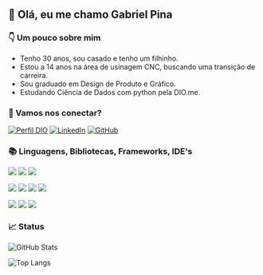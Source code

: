 ##  👋 Olá, eu me chamo Gabriel Pina

### 👇 Um pouco sobre mim 
- Tenho 30 anos, sou casado e tenho um filhinho.
- Estou a 14 anos na área de usinagem CNC, buscando uma transição de carreira.
- Sou graduado em Design de Produto e Gráfico.
- Estudando Ciência de Dados com python pela DIO.me.

### 🤝 Vamos nos conectar?

[![Perfil DIO](https://img.shields.io/badge/-Meu%20Perfil%20na%20DIO-30A3DC?style=for-the-badge)](https://www.dio.me/users/gmpina93)
[![LinkedIn](https://img.shields.io/badge/-LinkedIn-000?style=for-the-badge&logo=linkedin&logoColor=30A3DC)](https://www.linkedin.com/in/gabriel-aparecido-martins-pina-0a4891212/)
[![GitHub](https://img.shields.io/badge/GitHub-000?style=for-the-badge&logo=github&logoColor=30A3DC)](https://github.com/GabrielPinna)

### 📚 Linguagens, Bibliotecas, Frameworks, IDE's
![](https://img.shields.io/badge/HTML5-E34F26?style=for-the-badge&logo=html5&logoColor=white) ![](https://img.shields.io/badge/CSS3-1572B6?style=for-the-badge&logo=css3&logoColor=white) ![](https://img.shields.io/badge/Bootstrap-563D7C?style=for-the-badge&logo=bootstrap&logoColor=white)

![](https://img.shields.io/badge/Python-FFD43B?style=for-the-badge&logo=python&logoColor=blue
) ![](https://img.shields.io/badge/conda-342B029.svg?&style=for-the-badge&logo=anaconda&logoColor=white
) ![](https://img.shields.io/badge/Jupyter-F37626.svg?&style=for-the-badge&logo=Jupyter&logoColor=white
) ![](https://img.shields.io/badge/Pandas-2C2D72?style=for-the-badge&logo=pandas&logoColor=white
)

![](https://img.shields.io/badge/Colab-F9AB00?style=for-the-badge&logo=googlecolab&color=525252
) ![](https://img.shields.io/badge/sublime_text-%23575757.svg?&style=for-the-badge&logo=sublime-text&logoColor=important
) ![](https://img.shields.io/badge/VSCode-0078D4?style=for-the-badge&logo=visual%20studio%20code&logoColor=white
)



### 📈 Status 

![GitHub Stats](https://github-readme-stats.vercel.app/api?username=GabrielPinna&theme=transparent&bg_color=000&border_color=30A3DC&show_icons=true&icon_color=30A3DC&title_color=E94D5F&text_color=FFF)

![Top Langs](https://github-readme-stats-git-masterrstaa-rickstaa.vercel.app/api/top-langs/?username=GabrielPinna&layout=donut&bg_color=000&border_color=30A3DC&title_color=E94D5F&text_color=FFF)



